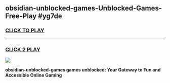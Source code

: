 
## obsidian-unblocked-games-Unblocked-Games-Free-Play #yg7de
<h3>
<a href="https://us.freeplayer.one?title=obsidian-unblocked-games&ref=9M">CLICK TO PLAY</a></h3>
<hr>

<h3>
<a href="https://us.freeplayer.one?title=obsidian-unblocked-games&ref=9M">CLICK 2 PLAY</a>
  
</h3>

<a href="https://us.freeplayer.one?title=obsidian-unblocked-games&ref=9M"><img src="https://clearcache.store/games.png"></a>


**obsidian-unblocked-games games unblocked: Your Gateway to Fun and Accessible Online Gaming**
